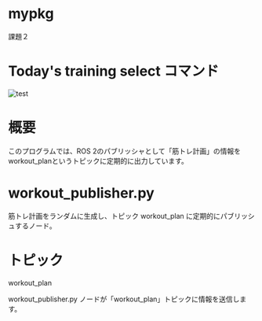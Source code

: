 # mypkg
課題２
# Today's training select コマンド

![test](https://github.com/fukuurakokuki123/mypkg/actions/workflows/test.yml/badge.svg)

# 概要
このプログラムでは、ROS 2のパブリッシャとして「筋トレ計画」の情報をworkout_planというトピックに定期的に出力しています。

# workout_publisher.py
筋トレ計画をランダムに生成し、トピック workout_plan に定期的にパブリッシュするノード。

# トピック
workout_plan

workout_publisher.py ノードが「workout_plan」トピックに情報を送信します。
